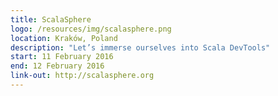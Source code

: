 ```yaml
---
title: ScalaSphere
logo: /resources/img/scalasphere.png
location: Kraków, Poland
description: "Let’s immerse ourselves into Scala DevTools"
start: 11 February 2016
end: 12 February 2016
link-out: http://scalasphere.org
---
```

